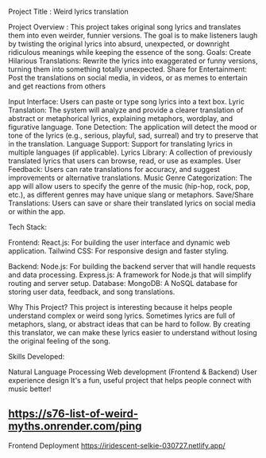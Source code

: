 
Project Title : Weird lyrics translation

Project Overview : This project takes original song lyrics and translates them into even weirder, funnier versions. The goal is to make listeners laugh by twisting the original lyrics into absurd, unexpected, or downright ridiculous meanings while keeping the essence of the song. Goals: Create Hilarious Translations: Rewrite the lyrics into exaggerated or funny versions, turning them into something totally unexpected. Share for Entertainment: Post the translations on social media, in videos, or as memes to entertain and get reactions from others

Input Interface: Users can paste or type song lyrics into a text box.
Lyric Translation: The system will analyze and provide a clearer translation of abstract or metaphorical lyrics, explaining metaphors, wordplay, and figurative language.
Tone Detection: The application will detect the mood or tone of the lyrics (e.g., serious, playful, sad, surreal) and try to preserve that in the translation.
Language Support: Support for translating lyrics in multiple languages (if applicable).
Lyrics Library:
A collection of previously translated lyrics that users can browse, read, or use as examples.
User Feedback: Users can rate translations for accuracy, and suggest improvements or alternative translations.
Music Genre Categorization: The app will allow users to specify the genre of the music (hip-hop, rock, pop, etc.), as different genres may have unique slang or metaphors.
Save/Share Translations: Users can save or share their translated lyrics on social media or within the app.

Tech Stack:

Frontend:
React.js: For building the user interface and dynamic web application.
Tailwind CSS: For responsive design and faster styling.

Backend:
Node.js: For building the backend server that will handle requests and data processing.
Express.js: A framework for Node.js that will simplify routing and server setup.
Database:
MongoDB: A NoSQL database for storing user data, feedback, and song translations.


Why This Project?
This project is interesting because it helps people understand complex or weird song lyrics. Sometimes lyrics are full of metaphors, slang, or abstract ideas that can be hard to follow. By creating this translator, we can make these lyrics easier to understand without losing the original feeling of the song.

Skills Developed:

Natural Language Processing
Web development (Frontend & Backend)
User experience design
It's a fun, useful project that helps people connect with music better!

## https://s76-list-of-weird-myths.onrender.com/ping


Frontend Deployment 
https://iridescent-selkie-030727.netlify.app/ 
